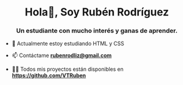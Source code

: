 <h1 align="center">Hola👋, Soy Rubén Rodríguez</h1>
<h3 align="center">Un estudiante con mucho interés y ganas de aprender.</h3>

- 📖 Actualmente estoy estudiando HTML y CSS

- 📫 Contáctame **rubenrodliz@gmail.com**

- 👨‍💻 Todos mis proyectos están disponibles en **https://github.com/VTRuben**

